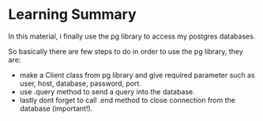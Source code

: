# Learning Summary

In this material, i finally use the pg library to access my postgres databases.

So basically there are few steps to do in order to use the pg library, they are:
- make a Client class from pg library and give required parameter such as user, host, database, password, port.
- use .query method to send a query into the database.
- lastly dont forget to call .end method to close connection from the database (important!).